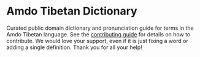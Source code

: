 
# Amdo Tibetan Dictionary

Curated public domain dictionary and pronunciation guide for terms in the Amdo Tibetan language. See the [contributing guide](https://github.com/drumworkteam/term/blob/make/.github/contributing.md) for details on how to contribute. We would love your support, even if it is just fixing a word or adding a single definition. Thank you for all your help!